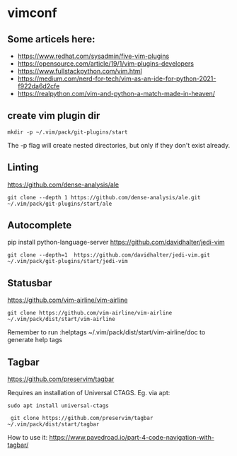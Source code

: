 # vimconf

## Some articels here:

- https://www.redhat.com/sysadmin/five-vim-plugins
- https://opensource.com/article/19/1/vim-plugins-developers
- https://www.fullstackpython.com/vim.html
- https://medium.com/nerd-for-tech/vim-as-an-ide-for-python-2021-f922da6d2cfe
- https://realpython.com/vim-and-python-a-match-made-in-heaven/


## create vim plugin dir
```
mkdir -p ~/.vim/pack/git-plugins/start
```

The -p flag will create nested directories, but only if they don't exist already.


## Linting 
https://github.com/dense-analysis/ale

```
git clone --depth 1 https://github.com/dense-analysis/ale.git ~/.vim/pack/git-plugins/start/ale
```
## Autocomplete
pip install python-language-server
https://github.com/davidhalter/jedi-vim

 ```
 git clone --depth=1  https://github.com/davidhalter/jedi-vim.git ~/.vim/pack/git-plugins/start/jedi-vim
 ```
 
 ## Statusbar
 
 https://github.com/vim-airline/vim-airline
 
 ```
 git clone https://github.com/vim-airline/vim-airline ~/.vim/pack/dist/start/vim-airline
 ```
 
 Remember to run :helptags ~/.vim/pack/dist/start/vim-airline/doc to generate help tags
 
 ## Tagbar
 
 https://github.com/preservim/tagbar
 
 Requires an installation of Universal CTAGS. Eg. via apt:
 ```
 sudo apt install universal-ctags 
 ```
 
 ```
  git clone https://github.com/preservim/tagbar ~/.vim/pack/dist/start/tagbar
 ```
 
 How to use it: https://www.pavedroad.io/part-4-code-navigation-with-tagbar/
